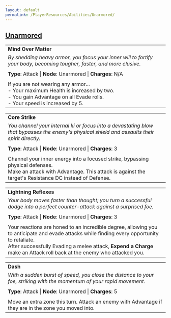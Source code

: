 ```yaml
---
layout: default
permalink: /PlayerResources/Abilities/Unarmored/
---
```

## [Unarmored](#Unarmored)

|                                                                                                                                                            |
| :--------------------------------------------------------------------------------------------------------- |
| **Mind Over Matter** |
| *By shedding heavy armor, you focus your inner will to fortify your body, becoming tougher, faster, and more elusive.* |
| |
| **Type**: Attack \| **Node**: Unarmored \| **Charges**: N/A |
| |
| If you are not wearing any armor...<br>- Your maximum Health is increased by two.<br>- You gain Advantage on all Evade rolls.<br>- Your speed is increased by 5. |

|                                                                                                                                                            |
| :--------------------------------------------------------------------------------------------------------- |
| **Core Strike** |
| *You channel your internal ki or focus into a devastating blow that bypasses the enemy's physical shield and assaults their spirit directly.* |
| |
| **Type**: Attack \| **Node**: Unarmored \| **Charges**: 3 |
| |
| Channel your inner energy into a focused strike, bypassing physical defenses.<br>Make an attack with Advantage. This attack is against the target's Resistance DC instead of Defense. |

|                                                                                                                                                            |
| :--------------------------------------------------------------------------------------------------------- |
| **Lightning Reflexes** |
| *Your body moves faster than thought; you turn a successful dodge into a perfect counter-attack against a surprised foe.* |
| |
| **Type**: Attack \| **Node**: Unarmored \| **Charges**: 3 |
| |
| Your reactions are honed to an incredible degree, allowing you to anticipate and evade attacks while finding every opportunity to retaliate.<br>After successfully Evading a melee attack, **Expend a Charge** make an Attack roll back at the enemy who attacked you. |

|                                                                                                                                                            |
| :--------------------------------------------------------------------------------------------------------- |
| **Dash** |
| *With a sudden burst of speed, you close the distance to your foe, striking with the momentum of your rapid movement.* |
| |
| **Type**: Attack \| **Node**: Unarmored \| **Charges**: 5 |
| |
| Move an extra zone this turn. Attack an enemy with Advantage if they are in the zone you moved into. |